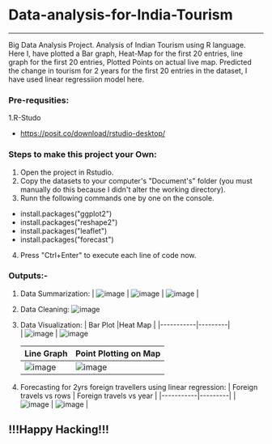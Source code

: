 # Data-analysis-for-India-Tourism
<hr>
Big Data Analysis Project. Analysis of Indian Tourism using R language.
Here I, have plotted a Bar graph, Heat-Map for the first 20 entries, line graph for the first 20 entries, Plotted Points on actual live map. Predicted the change in tourism for 2 years for the first 20 entries in the dataset, I have used linear regressiion model here. 

### Pre-requsities:
1.R-Studo
  - https://posit.co/download/rstudio-desktop/

### Steps to make this project your Own: 
1. Open the project in Rstudio.
2. Copy the datasets to your computer's "Document's" folder (you must manually do this because I didn't alter the working directory).
3. Runn the following commands one by one on the console.
  - install.packages("ggplot2")
  - install.packages("reshape2")
  - install.packages("leaflet")
  - install.packages("forecast")
4. Press "Ctrl+Enter" to execute each line of code now.

### Outputs:-
1. Data Summarization:
   | ![image](https://github.com/Shubs2002/Data-analysis-for-India-Tourism/assets/97461214/a2f0cd56-fcd5-485c-a558-93d0bec7451f) | ![image](https://github.com/Shubs2002/Data-analysis-for-India-Tourism/assets/97461214/bf85bf5f-a618-4b3f-a89b-25771dbaa6a1) | ![image](https://github.com/Shubs2002/Data-analysis-for-India-Tourism/assets/97461214/bb24411d-c303-4d7b-ae4e-428d0f0f3549) |
   
2. Data Cleaning:
    ![image](https://github.com/Shubs2002/Data-analysis-for-India-Tourism/assets/97461214/920be677-347d-412b-abda-55aa33c6b2c0)

3. Data Visualization:
    | Bar Plot  |Heat Map |
    |-----------|---------|  
   | ![image](https://github.com/Shubs2002/Data-analysis-for-India-Tourism/assets/97461214/17ef3aa2-cac9-427a-bd36-2d3645700c2b) | ![image](https://github.com/Shubs2002/Data-analysis-for-India-Tourism/assets/97461214/f682c25f-18b5-47c8-8f80-8e25aa2ea638)
 
   | Line Graph  | Point Plotting on Map |
   |-----------|---------| 
   | ![image](https://github.com/Shubs2002/Data-analysis-for-India-Tourism/assets/97461214/9a4de8e7-421e-4037-88d9-733e6ceacab1) | ![image](https://github.com/Shubs2002/Data-analysis-for-India-Tourism/assets/97461214/974d7768-07da-4e6e-80b2-5c92a3a86910) |
      
5. Forecasting for 2yrs foreign travellers using linear regression:
     | Foreign travels vs rows | Foreign travels vs year |
     |-----------|---------| 
     | ![image](https://github.com/Shubs2002/Data-analysis-for-India-Tourism/assets/97461214/84d9d03a-d6b1-4d6d-962e-5685fdc6392e) | ![image](https://github.com/Shubs2002/Data-analysis-for-India-Tourism/assets/97461214/97854f08-8c87-4e82-bd6f-2ee689b4792b) |

## !!!Happy Hacking!!!
